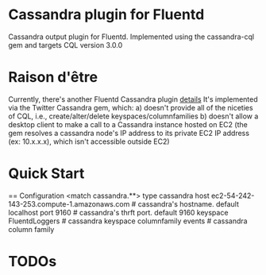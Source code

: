 # Cassandra plugin for Fluentd

Cassandra output plugin for Fluentd.
Implemented using the cassandra-cql gem and targets CQL version 3.0.0

# Raison d'être
Currently, there's another Fluentd Cassandra plugin [details](https://github.com/tomitakazutaka/fluent-plugin-cassandra)
It's implemented via the Twitter Cassandra gem, which:
 a) doesn't provide all of the niceties of CQL, i.e., create/alter/delete keyspaces/columnfamilies
 b) doesn't allow a desktop client to make a call to a Cassandra instance hosted on EC2
    (the gem resolves a cassandra node's IP address to its private EC2
     IP address (ex: 10.x.x.x), which isn't accessible outside EC2)

# Quick Start

== Configuration
  <match cassandra.**>
    type cassandra
    host ec2-54-242-143-253.compute-1.amazonaws.com            # cassandra's hostname. default localhost
    port 9160                                                  # cassandra's thrft port. default 9160
    keyspace FluentdLoggers                                    # cassandra keyspace
    columnfamily events                                        # cassandra column family
  </match>

# TODOs
